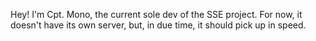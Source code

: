 Hey! I'm Cpt. Mono, the current sole dev of the SSE project. For now, it doesn't have its own server, but, in due time, it should pick up in speed.

<!---
CptMono/CptMono is a ✨ special ✨ repository because its `README.md` (this file) appears on your GitHub profile.
You can click the Preview link to take a look at your changes.
--->
